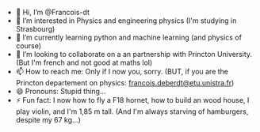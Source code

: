 - 👋 Hi, I’m @Francois-dt
- 👀 I’m interested in Physics and engineering physics (I'm studying in Strasbourg)
- 🌱 I’m currently learning python and machine learning (and physics of course)
- 💞️ I’m looking to collaborate on a an partnership with Princton University. (But I'm french and not good at maths lol)
- 📫 How to reach me: Only if I now you, sorry. (BUT, if you are the Princton departement on physics: francois.deberdt@etu.unistra.fr)
- 😄 Pronouns: Stupid thing...
- ⚡ Fun fact: I now how to fly a F18 hornet, how to build an wood house, I play violin, and I'm 1,85 m tall. (And I'm always starving of hamburgers, despite my 67 kg...)

<!---
Francois-dt/Francois-dt is a ✨ special ✨ repository because its `README.md` (this file) appears on your GitHub profile.
You can click the Preview link to take a look at your changes.
--->
